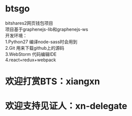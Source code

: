 # btsgo
bitshares2网页钱包项目<br/>
项目基于graphenejs-lib和graphenejs-ws<br/>
开发环境：<br/>
1.Python27 编译node-sass时会用到<br/>
2.Git 用来下载github上的源码<br/>
3.WebStorm 代码编辑IDE<br/>
4.react+redux+webpack

# 欢迎打赏BTS：xiangxn
# 欢迎支持见证人：xn-delegate
